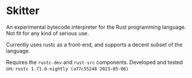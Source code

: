 # Skitter

An experimental bytecode interpreter for the Rust programming language. Not fit for any kind of serious use.

Currently uses rustc as a front-end, and supports a decent subset of the language. 

Requires the `rustc-dev` and `rust-src` components. Developed and tested on: `rustc 1.71.0-nightly (a77c55248 2023-05-06)`

